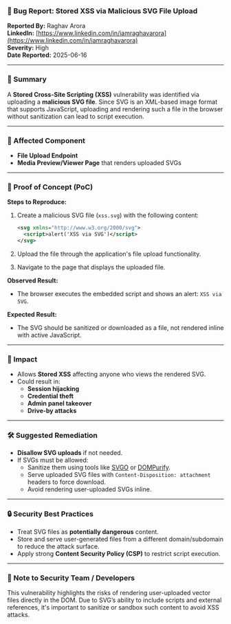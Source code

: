### 🐞 Bug Report: Stored XSS via Malicious SVG File Upload

**Reported By:** Raghav Arora  
**LinkedIn:** [https://www.linkedin.com/in/iamraghavarora](https://www.linkedin.com/in/iamraghavarora)  
**Severity:** High  
**Date Reported:** 2025-06-16

---

### 📄 Summary

A **Stored Cross-Site Scripting (XSS)** vulnerability was identified via uploading a **malicious SVG file**. Since SVG is an XML-based image format that supports JavaScript, uploading and rendering such a file in the browser without sanitization can lead to script execution.

---

### 📌 Affected Component

- **File Upload Endpoint**
- **Media Preview/Viewer Page** that renders uploaded SVGs

---

### 🚨 Proof of Concept (PoC)

**Steps to Reproduce:**

1. Create a malicious SVG file (`xss.svg`) with the following content:

   ```xml
   <svg xmlns="http://www.w3.org/2000/svg">
     <script>alert('XSS via SVG')</script>
   </svg>
   ```

2. Upload the file through the application's file upload functionality.
3. Navigate to the page that displays the uploaded file.

**Observed Result:**

- The browser executes the embedded script and shows an alert: `XSS via SVG`.

**Expected Result:**

- The SVG should be sanitized or downloaded as a file, not rendered inline with active JavaScript.

---

### 🎯 Impact

- Allows **Stored XSS** affecting anyone who views the rendered SVG.
- Could result in:
  - **Session hijacking**
  - **Credential theft**
  - **Admin panel takeover**
  - **Drive-by attacks**

---

### 🛠️ Suggested Remediation

- **Disallow SVG uploads** if not needed.
- If SVGs must be allowed:
  - Sanitize them using tools like [SVGO](https://github.com/svg/svgo) or [DOMPurify](https://github.com/cure53/DOMPurify).
  - Serve uploaded SVG files with `Content-Disposition: attachment` headers to force download.
  - Avoid rendering user-uploaded SVGs inline.

---

### 🔒 Security Best Practices

- Treat SVG files as **potentially dangerous** content.
- Store and serve user-generated files from a different domain/subdomain to reduce the attack surface.
- Apply strong **Content Security Policy (CSP)** to restrict script execution.

---

### 🙏 Note to Security Team / Developers

This vulnerability highlights the risks of rendering user-uploaded vector files directly in the DOM. Due to SVG’s ability to include scripts and external references, it's important to sanitize or sandbox such content to avoid XSS attacks.
